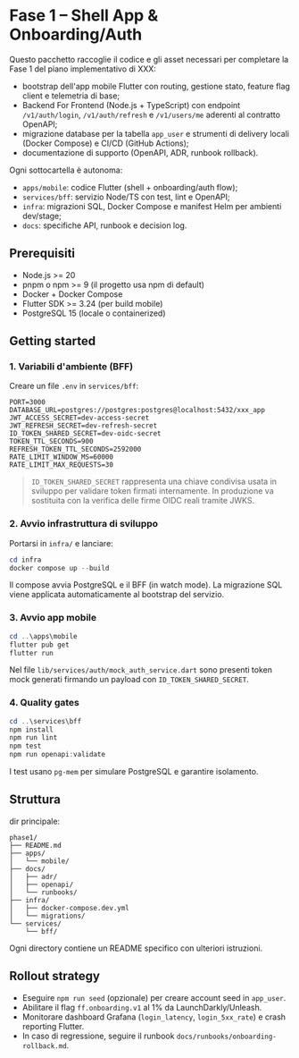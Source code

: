 # Fase 1 – Shell App & Onboarding/Auth

Questo pacchetto raccoglie il codice e gli asset necessari per completare la Fase 1 del piano implementativo di XXX:

- bootstrap dell'app mobile Flutter con routing, gestione stato, feature flag client e telemetria di base;
- Backend For Frontend (Node.js + TypeScript) con endpoint `/v1/auth/login`, `/v1/auth/refresh` e `/v1/users/me` aderenti al contratto OpenAPI;
- migrazione database per la tabella `app_user` e strumenti di delivery locali (Docker Compose) e CI/CD (GitHub Actions);
- documentazione di supporto (OpenAPI, ADR, runbook rollback).

Ogni sottocartella è autonoma:

- `apps/mobile`: codice Flutter (shell + onboarding/auth flow);
- `services/bff`: servizio Node/TS con test, lint e OpenAPI;
- `infra`: migrazioni SQL, Docker Compose e manifest Helm per ambienti dev/stage;
- `docs`: specifiche API, runbook e decision log.

## Prerequisiti

- Node.js >= 20
- pnpm o npm >= 9 (il progetto usa npm di default)
- Docker + Docker Compose
- Flutter SDK >= 3.24 (per build mobile)
- PostgreSQL 15 (locale o containerized)

## Getting started

### 1. Variabili d'ambiente (BFF)

Creare un file `.env` in `services/bff`:

```
PORT=3000
DATABASE_URL=postgres://postgres:postgres@localhost:5432/xxx_app
JWT_ACCESS_SECRET=dev-access-secret
JWT_REFRESH_SECRET=dev-refresh-secret
ID_TOKEN_SHARED_SECRET=dev-oidc-secret
TOKEN_TTL_SECONDS=900
REFRESH_TOKEN_TTL_SECONDS=2592000
RATE_LIMIT_WINDOW_MS=60000
RATE_LIMIT_MAX_REQUESTS=30
```

> `ID_TOKEN_SHARED_SECRET` rappresenta una chiave condivisa usata in sviluppo per validare token firmati internamente. In produzione va sostituita con la verifica delle firme OIDC reali tramite JWKS.

### 2. Avvio infrastruttura di sviluppo

Portarsi in `infra/` e lanciare:

```powershell
cd infra
docker compose up --build
```

Il compose avvia PostgreSQL e il BFF (in watch mode). La migrazione SQL viene applicata automaticamente al bootstrap del servizio.

### 3. Avvio app mobile

```powershell
cd ..\apps\mobile
flutter pub get
flutter run
```

Nel file `lib/services/auth/mock_auth_service.dart` sono presenti token mock generati firmando un payload con `ID_TOKEN_SHARED_SECRET`.

### 4. Quality gates

```powershell
cd ..\services\bff
npm install
npm run lint
npm test
npm run openapi:validate
```

I test usano `pg-mem` per simulare PostgreSQL e garantire isolamento.

## Struttura
dir principale:

```
phase1/
├── README.md
├── apps/
│   └── mobile/
├── docs/
│   ├── adr/
│   ├── openapi/
│   └── runbooks/
├── infra/
│   ├── docker-compose.dev.yml
│   └── migrations/
└── services/
    └── bff/
```

Ogni directory contiene un README specifico con ulteriori istruzioni.

## Rollout strategy

- Eseguire `npm run seed` (opzionale) per creare account seed in `app_user`.
- Abilitare il flag `ff.onboarding.v1` al 1% da LaunchDarkly/Unleash.
- Monitorare dashboard Grafana (`login_latency`, `login_5xx_rate`) e crash reporting Flutter.
- In caso di regressione, seguire il runbook `docs/runbooks/onboarding-rollback.md`.
